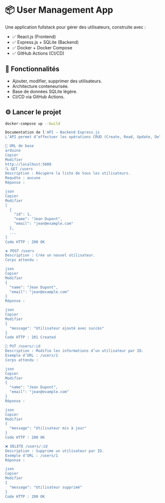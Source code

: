 # 📦 User Management App

Une application fullstack pour gérer des utilisateurs, construite avec :

- ✅ React.js (Frontend)
- ✅ Express.js + SQLite (Backend)
- ✅ Docker + Docker Compose
- ✅ GitHub Actions (CI/CD)

## 🚀 Fonctionnalités

- Ajouter, modifier, supprimer des utilisateurs.
- Architecture conteneurisée.
- Base de données SQLite légère.
- CI/CD via GitHub Actions.

## ⚙️ Lancer le projet

```bash
docker-compose up --build

Documentation de l'API – Backend Express.js
L’API permet d’effectuer les opérations CRUD (Create, Read, Update, Delete) sur les utilisateurs.

🔗 URL de base
arduino
Copier
Modifier
http://localhost:5000
🔍 GET /users
Description : Récupère la liste de tous les utilisateurs.
Requête : aucune
Réponse :

json
Copier
Modifier
[
  {
    "id": 1,
    "name": "Jean Dupont",
    "email": "jean@example.com"
  },
  ...
]
Code HTTP : 200 OK

➕ POST /users
Description : Crée un nouvel utilisateur.
Corps attendu :

json
Copier
Modifier
{
  "name": "Jean Dupont",
  "email": "jean@example.com"
}
Réponse :

json
Copier
Modifier
{
  "message": "Utilisateur ajouté avec succès"
}
Code HTTP : 201 Created

📝 PUT /users/:id
Description : Modifie les informations d’un utilisateur par ID.
Exemple d’URL : /users/1
Corps attendu :

json
Copier
Modifier
{
  "name": "Jean Dupont",
  "email": "jean@example.com"
}
Réponse :

json
Copier
Modifier
{
  "message": "Utilisateur mis à jour"
}
Code HTTP : 200 OK

❌ DELETE /users/:id
Description : Supprime un utilisateur par ID.
Exemple d’URL : /users/1
Réponse :

json
Copier
Modifier
{
  "message": "Utilisateur supprimé"
}
Code HTTP : 200 OK



